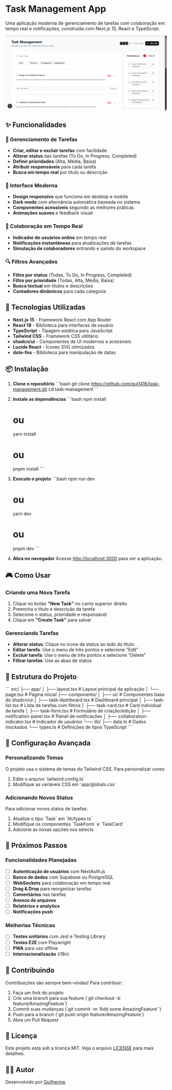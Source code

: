 # Task Management App

Uma aplicação moderna de gerenciamento de tarefas com colaboração em tempo real e notificações, construída com Next.js 15, React e TypeScript.

![Task Management App](/public/screen.png)

## ✨ Funcionalidades

### 🎯 Gerenciamento de Tarefas
- **Criar, editar e excluir tarefas** com facilidade
- **Alterar status** das tarefas (To Do, In Progress, Completed)
- **Definir prioridades** (Alta, Média, Baixa)
- **Atribuir responsáveis** para cada tarefa
- **Busca em tempo real** por título ou descrição

### 🎨 Interface Moderna
- **Design responsivo** que funciona em desktop e mobile
- **Dark mode** com alternância automática baseada no sistema
- **Componentes acessíveis** seguindo as melhores práticas
- **Animações suaves** e feedback visual

### 👥 Colaboração em Tempo Real
- **Indicador de usuários online** em tempo real
- **Notificações instantâneas** para atualizações de tarefas
- **Simulação de colaboradores** entrando e saindo do workspace

### 🔍 Filtros Avançados
- **Filtro por status** (Todas, To Do, In Progress, Completed)
- **Filtro por prioridade** (Todas, Alta, Média, Baixa)
- **Busca textual** em títulos e descrições
- **Contadores dinâmicos** para cada categoria

## 🚀 Tecnologias Utilizadas

- **Next.js 15** - Framework React com App Router
- **React 18** - Biblioteca para interfaces de usuário
- **TypeScript** - Tipagem estática para JavaScript
- **Tailwind CSS** - Framework CSS utilitário
- **shadcn/ui** - Componentes de UI modernos e acessíveis
- **Lucide React** - Ícones SVG otimizados
- **date-fns** - Biblioteca para manipulação de datas

## 📦 Instalação

1. **Clone o repositório**
   \`\`\`bash
   git clone https://github.com/gui1416/task-management.git
   cd task-management
   \`\`\`

2. **Instale as dependências**
   \`\`\`bash
   npm install
   # ou
   yarn install
   # ou
   pnpm install
   \`\`\`

3. **Execute o projeto**
   \`\`\`bash
   npm run dev
   # ou
   yarn dev
   # ou
   pnpm dev
   \`\`\`

4. **Abra no navegador**
   Acesse [http://localhost:3000](http://localhost:3000) para ver a aplicação.

## 🎮 Como Usar

### Criando uma Nova Tarefa
1. Clique no botão **"New Task"** no canto superior direito
2. Preencha o título e descrição da tarefa
3. Selecione o status, prioridade e responsável
4. Clique em **"Create Task"** para salvar

### Gerenciando Tarefas
- **Alterar status**: Clique no ícone de status ao lado do título
- **Editar tarefa**: Use o menu de três pontos e selecione "Edit"
- **Excluir tarefa**: Use o menu de três pontos e selecione "Delete"
- **Filtrar tarefas**: Use as abas de status

## 📁 Estrutura do Projeto

\`\`\`
src/
├── app/
│   ├── layout.tsx          # Layout principal da aplicação
│   └── page.tsx            # Página inicial
├── components/
│   ├── ui/                 # Componentes base do shadcn/ui
│   ├── task-dashboard.tsx  # Dashboard principal
│   ├── task-list.tsx       # Lista de tarefas com filtros
│   ├── task-card.tsx       # Card individual de tarefa
│   ├── task-form.tsx       # Formulário de criação/edição
│   ├── notification-panel.tsx    # Painel de notificações
│   ├── collaboration-indicator.tsx # Indicador de usuários 
└── lib/
    ├── data.ts             # Dados mockados
    └── types.ts            # Definições de tipos TypeScript
\`\`\`

## 🔧 Configuração Avançada

### Personalizando Temas
O projeto usa o sistema de temas do Tailwind CSS. Para personalizar cores:

1. Edite o arquivo \`tailwind.config.ts\`
2. Modifique as variáveis CSS em \`app/globals.css\`

### Adicionando Novos Status
Para adicionar novos status de tarefas:

1. Atualize o tipo \`Task\` em \`lib/types.ts\`
2. Modifique os componentes \`TaskForm\` e \`TaskCard\`
3. Adicione as novas opções nos selects

## 🚀 Próximos Passos

### Funcionalidades Planejadas
- [ ] **Autenticação de usuários** com NextAuth.js
- [ ] **Banco de dados** com Supabase ou PostgreSQL
- [ ] **WebSockets** para colaboração em tempo real
- [ ] **Drag & Drop** para reorganizar tarefas
- [ ] **Comentários** nas tarefas
- [ ] **Anexos de arquivos**
- [ ] **Relatórios e analytics**
- [ ] **Notificações push**

### Melhorias Técnicas
- [ ] **Testes unitários** com Jest e Testing Library
- [ ] **Testes E2E** com Playwright
- [ ] **PWA** para uso offline
- [ ] **Internacionalização** (i18n)

## 🤝 Contribuindo

Contribuições são sempre bem-vindas! Para contribuir:

1. Faça um fork do projeto
2. Crie uma branch para sua feature (\`git checkout -b feature/AmazingFeature\`)
3. Commit suas mudanças (\`git commit -m 'Add some AmazingFeature'\`)
4. Push para a branch (\`git push origin feature/AmazingFeature\`)
5. Abra um Pull Request

## 📄 Licença

Este projeto está sob a licença MIT. Veja o arquivo [LICENSE](LICENSE) para mais detalhes.

## 👨‍💻 Autor

Desenvolvido por [Guilherme](https://github.com/gui1416)


